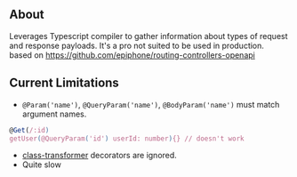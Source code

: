 ## About
Leverages Typescript compiler to gather information about types of request and response payloads. 
It's a pro not suited to be used in production.  
based on https://github.com/epiphone/routing-controllers-openapi

## Current Limitations
- `@Param('name')`, `@QueryParam('name')`, `@BodyParam('name')` must match argument names.
```ts
@Get(/:id)
getUser(@QueryParam('id') userId: number){} // doesn't work
```

- [class-transformer](https://github.com/typestack/class-transformer) decorators are ignored.
- Quite slow

